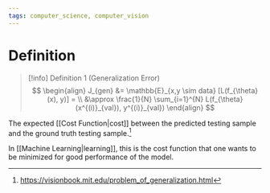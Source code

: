 ```yaml
---
tags: computer_science, computer_vision
---
```


# Definition

> [!info] Definition 1 (Generalization Error)
> $$
> \begin{align}
> J_{gen} &= \mathbb{E}_{x,y \sim data} [L(f_{\theta}(x), y)] = \\
> &\approx \frac{1}{N} \sum_{i=1}^{N} L(f_{\theta}(x^{(i)}_{val}), y^{(i)}_{val})
> \end{align}
> $$

The expected [[Cost Function|cost]] between the predicted testing sample and the ground truth testing sample.[^1]

In [[Machine Learning|learning]], this is the cost function that one wants to be minimized for good performance of the model.

[^1]: https://visionbook.mit.edu/problem_of_generalization.html